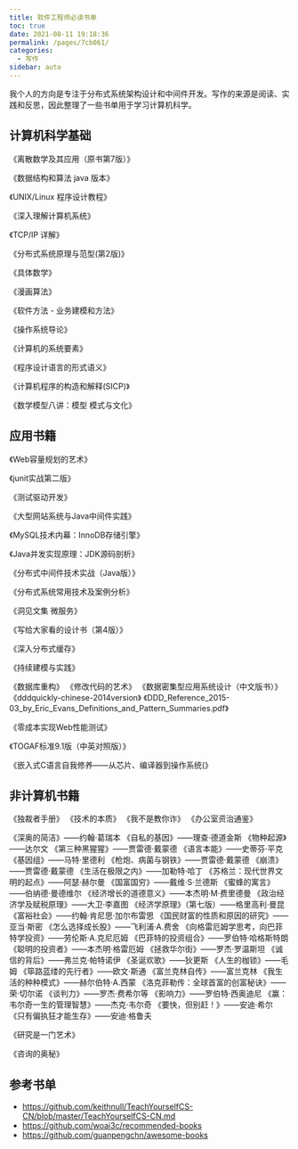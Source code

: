 ```yaml
---
title: 软件工程师必读书单
toc: true
date: 2021-08-11 19:18:36
permalink: /pages/7cb061/
categories:
  - 写作
sidebar: auto
---
```




我个人的方向是专注于分布式系统架构设计和中间件开发。写作的来源是阅读、实践和反思，因此整理了一些书单用于学习计算机科学。



## 计算机科学基础

《离散数学及其应用（原书第7版）》

《数据结构和算法 java 版本》

《UNIX/Linux 程序设计教程》

《深入理解计算机系统》

《TCP/IP 详解》

《分布式系统原理与范型(第2版)》

《具体数学》

《漫画算法》

《软件方法 - 业务建模和方法》

《操作系统导论》

《计算机的系统要素》

《程序设计语言的形式语义》

《计算机程序的构造和解释(SICP)》

《数学模型八讲：模型 模式与文化》



## 应用书籍

《Web容量规划的艺术》

《junit实战第二版》

《测试驱动开发》

《大型网站系统与Java中间件实践》

《MySQL技术内幕：InnoDB存储引擎》

《Java并发实现原理：JDK源码剖析》

《分布式中间件技术实战（Java版）》

《分布式系统常用技术及案例分析》

《洞见文集 微服务》

《写给大家看的设计书（第4版）》

《深入分布式缓存》

《持续建模与实践》

《数据库重构》
《修改代码的艺术》
《数据密集型应用系统设计（中文版书）》
《dddquickly-chinese-2014version》
《DDD_Reference_2015-03_by_Eric_Evans_Definitions_and_Pattern_Summaries.pdf》



《零成本实现Web性能测试》

《TOGAF标准9.1版（中英对照版）》

《嵌入式C语言自我修养——从芯片、编译器到操作系统(》



## 非计算机书籍

《独裁者手册》
《技术的本质》
《我不是教你诈》
《办公室资治通鉴》

《深奥的简洁》——约翰·葛瑞本
《自私的基因》——理查·德道金斯
《物种起源》——达尔文
《第三种黑猩猩》——贾雷德·戴蒙德
《语言本能》——史蒂芬·平克
《基因组》——马特·里德利
《枪炮、病菌与钢铁》——贾雷德·戴蒙德
《崩溃》——贾雷德·戴蒙德
《生活在极限之内》——加勒特·哈丁
《苏格兰：现代世界文明的起点》——阿瑟·赫尔曼
《国富国穷》——戴维·S·兰德斯
《蜜蜂的寓言》——伯纳德·曼德维尔
《经济增长的道德意义》——本杰明·M·费里德曼
《政治经济学及赋税原理》——大卫·李嘉图
《经济学原理》（第七版）——格里高利·曼昆
《富裕社会》——约翰·肯尼思·加尔布雷思
《国民财富的性质和原因的研究》——亚当·斯密
《怎么选择成长股》——飞利浦·A.费舍
《向格雷厄姆学思考，向巴菲特学投资》——劳伦斯·A.克尼厄姆
《巴菲特的投资组合》——罗伯特·哈格斯特朗
《聪明的投资者》——本杰明·格雷厄姆
《拯救华尔街》——罗杰·罗温斯坦
《诚信的背后》——弗兰克·帕特诺伊
《圣诞欢歌》——狄更斯
《人生的枷锁》——毛姆
《筚路蓝缕的先行者》——欧文·斯通
《富兰克林自传》——富兰克林
《我生活的种种模式》——赫尔伯特·A.西蒙
《洛克菲勒传：全球首富的创富秘诀》——荣·切尔诺
《谈判力》——罗杰·费希尔等
《影响力》——罗伯特·西奥迪尼
《赢：韦尔奇一生的管理智慧》——杰克·韦尔奇
《要快，但别赶！》——安迪·希尔
《只有偏执狂才能生存》——安迪·格鲁夫

《研究是一门艺术》

《咨询的奥秘》





## 参考书单

- https://github.com/keithnull/TeachYourselfCS-CN/blob/master/TeachYourselfCS-CN.md
- https://github.com/woai3c/recommended-books
- https://github.com/guanpengchn/awesome-books

